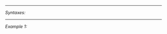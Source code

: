 


---
*Syntaxes:*

<!-- [] call `BIN_fnc_markDangerZone` -->

---
*Example 1:*

<!-- 
```sqf
[] call BIN_fnc_markDangerZone;
``` -->